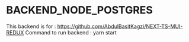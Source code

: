 # BACKEND_NODE_POSTGRES

This backend is for : https://github.com/AbdulBasitKagzi/NEXT-TS-MUI-REDUX
Command to run backend : yarn start

